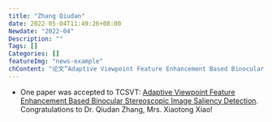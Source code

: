 ```yaml
---
title: "Zhang Qiudan"
date: 2022-05-04T11:49:26+08:00
Newdate: "2022-04"
Description: ""
Tags: []
Categories: []
featureImg: "news-example"
chContent: "论文“Adaptive Viewpoint Feature Enhancement Based Binocular Stereoscopic Image Saliency Detection”被TCSVT录用，祝贺张秋丹博士，肖晓彤同学！"
---
```

- One paper was accepted to TCSVT: [Adaptive Viewpoint Feature Enhancement Based Binocular Stereoscopic Image Saliency Detection](). Congratulations to Dr. Qiudan Zhang, Mrs. Xiaotong Xiao!